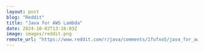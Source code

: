 ```yaml
---
layout: post
blog: "Reddit"
title: "Java for AWS Lambda"
date: 2024-10-02T13:16:03Z
image: images/reddit.png
remote_url: "https://www.reddit.com/r/java/comments/1fufxo5/java_for_aws_lambda/"
---
```

